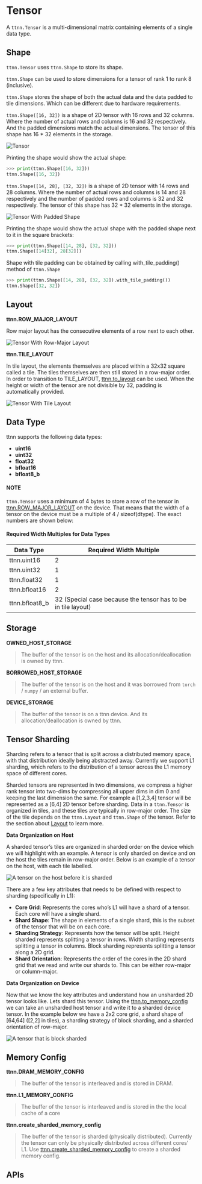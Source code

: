 # Tensor

A `ttnn.Tensor` is a multi-dimensional matrix containing elements of a single data type.

## Shape

`ttnn.Tensor` uses `ttnn.Shape` to store its shape.

`ttnn.Shape` can be used to store dimensions for a tensor of rank 1 to rank 8 (inclusive).

`ttnn.Shape` stores the shape of both the actual data and the data padded to tile dimensions. Which can be different due to hardware requirements.

`ttnn.Shape([16, 32])` is a shape of 2D tensor with 16 rows and 32 columns. Where the number of actual rows and columns is 16 and 32 respectively.
And the padded dimensions match the actual dimensions. The tensor of this shape has 16 \* 32 elements in the storage.

![Tensor](ttnn/images/tensor.png)

Printing the shape would show the actual shape:

```python
>>> print(ttnn.Shape([16, 32]))
ttnn.Shape([16, 32])
```

`ttnn.Shape([14, 28], [32, 32])` is a shape of 2D tensor with 14 rows and 28 columns.
Where the number of actual rows and columns is 14 and 28 respectively and the number of padded rows and columns is 32 and 32 respectively.
The tensor of this shape has 32 \* 32 elements in the storage.

![Tensor With Padded Shape](ttnn/images/tensor_with_tile_padding.png)

Printing the shape would show the actual shape with the padded shape next to it in the square brackets:

```python
>>> print(ttnn.Shape([14, 28], [32, 32]))
ttnn.Shape([14[32], 28[32]])
```

Shape with tile padding can be obtained by calling with_tile_padding() method of `ttnn.Shape`

```python
>>> print(ttnn.Shape([14, 28], [32, 32]).with_tile_padding())
ttnn.Shape([32, 32])
```

<a id="ttnn-layout"></a>

## Layout

<a id="ttnn-row-major-layout"></a>

**ttnn.ROW_MAJOR_LAYOUT**

Row major layout has the consecutive elements of a row next to each other.

![Tensor With Row-Major Layout](ttnn/images/tensor_with_row_major_layout.png)

<a id="ttnn-tile-layout"></a>

**ttnn.TILE_LAYOUT**

In tile layout, the elements themselves are placed within a 32x32 square called a tile.
The tiles themselves are then still stored in a row-major order. In order to transition to TILE_LAYOUT, [ttnn.to_layout](ttnn/to_layout.md#ttnn-to-layout) can be used.
When the height or width of the tensor are not divisible by 32, padding is automatically provided.

![Tensor With Tile Layout](ttnn/images/tensor_with_tile_layout.png)

<a id="ttnn-datatype"></a>

## Data Type

ttnn supports the following data types:

- **uint16**
- **uint32**
- **float32**
- **bfloat16**
- **bfloat8_b**

#### NOTE
`ttnn.Tensor` uses a minimum of 4 bytes to store a row of the tensor in [ttnn.ROW_MAJOR_LAYOUT](#ttnn-row-major-layout) on the device.
That means that the width of a tensor on the device must be a multiple of 4 / sizeof(dtype). The exact numbers are shown below:

#### Required Width Multiples for Data Types

| Data Type      | Required Width Multiple                                       |
|----------------|---------------------------------------------------------------|
| ttnn.uint16    | 2                                                             |
| ttnn.uint32    | 1                                                             |
| ttnn.float32   | 1                                                             |
| ttnn.bfloat16  | 2                                                             |
| ttnn.bfloat8_b | 32 (Special case because the tensor has to be in tile layout) |

<a id="ttnn-storage"></a>

## Storage

**OWNED_HOST_STORAGE**

> The buffer of the tensor is on the host and its allocation/deallocation is owned by ttnn.

**BORROWED_HOST_STORAGE**

> The buffer of the tensor is on the host and it was borrowed from `torch` / `numpy` / an external buffer.

**DEVICE_STORAGE**

> The buffer of the tensor is on a ttnn device. And its allocation/deallocation is owned by ttnn.

## Tensor Sharding

Sharding refers to a tensor that is split across a distributed memory space, with that distribution ideally being abstracted away.
Currently we support L1 sharding, which refers to the distribution of a tensor across the L1 memory space of different cores.

Sharded tensors are represented in two dimensions, we compress a higher rank tensor into two-dims by compressing all upper dims in dim 0 and keeping the last dimension the same.
For example a [1,2,3,4] tensor will be represented as a [6,4] 2D tensor before sharding.
Data in a `ttnn.Tensor` is organized in tiles, and these tiles are typically in row-major order.
The size of the tile depends on the `ttnn.Layout` and `ttnn.Shape` of the tensor.
Refer to the section about [Layout](#ttnn-layout) to learn more.

**Data Organization on Host**

A sharded tensor’s tiles are organized in sharded order on the device which we will highlight with an example.
A tensor is only sharded on device and on the host the tiles remain in row-major order.
Below is an example of a tensor on the host, with each tile labelled.

![A tensor on the host before it is sharded](ttnn/images/host_tensor.png)

There are a few key attributes that needs to be defined with respect to sharding (specifically in L1):

- **Core Grid**: Represents the cores who’s L1 will have a shard of a tensor. Each core will have a single shard.
- **Shard Shape**: The shape in elements of a single shard, this is the subset of the tensor that will be on each core.
- **Sharding Strategy**: Represents how the tensor will be split. Height sharded represents splitting a tensor in rows. Width sharding represents splitting a tensor in columns. Block sharding represents splitting a tensor along a 2D grid.
- **Shard Orientation**: Represents the order of the cores in the 2D shard grid that we read and write our shards to. This can be either row-major or column-major.

**Data Organization on Device**

Now that we know the key attributes and understand how an unsharded 2D tensor looks like.
Lets shard this tensor.
Using the [ttnn.to_memory_config](ttnn/to_memory_config.md#ttnn-to-memory-config) we can take an unsharded host tensor and write it to a sharded device tensor.
In the example below we have a 2x2 core grid, a shard shape of [64,64] ([2,2] in tiles), a sharding strategy of block sharding, and a sharded orientation of row-major.

![A tensor that is block sharded](ttnn/images/sharded_tensor.png)

<a id="ttnn-memoryconfig"></a>

## Memory Config

**ttnn.DRAM_MEMORY_CONFIG**

> The buffer of the tensor is interleaved and is stored in DRAM.

**ttnn.L1_MEMORY_CONFIG**

> The buffer of the tensor is interleaved and is stored in the the local cache of a core

**ttnn.create_sharded_memory_config**

> The buffer of the tensor is sharded (physically distributed). Currently the tensor can only be physically distributed across different cores’ L1.
> Use [ttnn.create_sharded_memory_config](ttnn/create_sharded_memory_config.md#ttnn-create-sharded-memory-config) to create a sharded memory config.

## APIs

